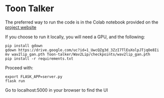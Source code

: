 # Toon Talker

The preferred way to run the code is in the Colab notebook provided on the [project website](http://www.andrew.cmu.edu/course/16-726/projects/cliveg/project/)

If you choose to run it locally, you will need a GPU, and the following:

```
pip install gdown
gdown https://drive.google.com/uc?id=1_UwcQZg3d_3ZzI7TlEuXolpJTjqOe8Ii
mv wav2lip_gan.pth Toon-talker/Wav2Lip/checkpoints/wav2lip_gan.pth
pip install -r requirements.txt
```

Proceed with:
```
export FLASK_APP=server.py
flask run
```

Go to localhost:5000 in your browser to find the UI
